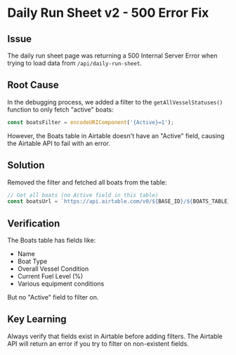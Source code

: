 # Daily Run Sheet v2 - 500 Error Fix

## Issue
The daily run sheet page was returning a 500 Internal Server Error when trying to load data from `/api/daily-run-sheet`.

## Root Cause
In the debugging process, we added a filter to the `getAllVesselStatuses()` function to only fetch "active" boats:
```javascript
const boatsFilter = encodeURIComponent('{Active}=1');
```

However, the Boats table in Airtable doesn't have an "Active" field, causing the Airtable API to fail with an error.

## Solution
Removed the filter and fetched all boats from the table:
```javascript
// Get all boats (no Active field in this table)
const boatsUrl = `https://api.airtable.com/v0/${BASE_ID}/${BOATS_TABLE}?pageSize=100`;
```

## Verification
The Boats table has fields like:
- Name
- Boat Type
- Overall Vessel Condition
- Current Fuel Level (%)
- Various equipment conditions

But no "Active" field to filter on.

## Key Learning
Always verify that fields exist in Airtable before adding filters. The Airtable API will return an error if you try to filter on non-existent fields.
